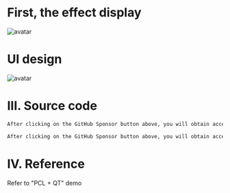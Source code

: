 #  First, the effect display 

![avatar]( cd82d012c416431db4b8943379c918bf.gif) 

#  UI design 

![avatar]( 7102135a708e437abf9d0dad3a649acf.png) 

#  III. Source code 

 ```python  
After clicking on the GitHub Sponsor button above, you will obtain access permissions to my private code repository ( https://github.com/slowlon/my_code_bar ) to view this blog code. By searching the code number of this blog, you can find the code you need, code number is: 2024020309573799290
 ```  
 ```python  
After clicking on the GitHub Sponsor button above, you will obtain access permissions to my private code repository ( https://github.com/slowlon/my_code_bar ) to view this blog code. By searching the code number of this blog, you can find the code you need, code number is: 2024020309573799290
 ```  
#  IV. Reference 

Refer to "PCL + QT" demo 

